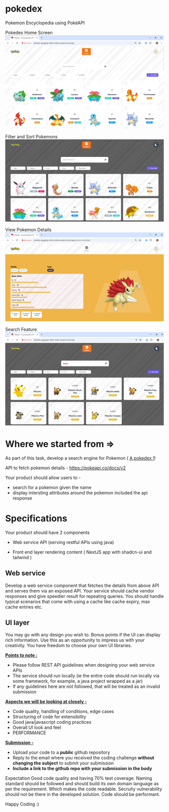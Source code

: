 # pokedex
Pokemon Encyclopedia using PokéAPI

Pokedex Home Screen
![alt text](image.png)

Filter and Sort Pokemons
![alt text](image-1.png)

View Pokemon Details
![alt text](image-2.png)

Search Feature
![alt text](image-3.png)

# Where we started from =>

As part of this task, develop a search engine for Pokemon ( [A pokedex !](https://www.pokemon.com/us/pokedex/))

API to fetch pokemon details - 
https://pokeapi.co/docs/v2

Your product should allow users to -
- search for a pokemon given the name
- display intersting attributes around the pokemon included the api response

# Specifications

Your product should have 2 components

- Web service API (serving restful APIs using java)

- Front end layer rendering content ( NextJS app with shadcn-ui and tailwind )

## Web service

Develop a web service component that fetches the details from above API and serves them via an exposed API. 
Your service should cache vendor responses and give speedier result for repeating queries. 
You should handle typical scenarios that come with using a cache like cache expiry, max cache entries etc.

## UI layer
You may go with any design you wish to. Bonus points if the UI can display rich information. 
Use this as an opportunity to impress us with your creativity. You have freedom to choose your own UI libraries.


<strong><u>Points to note :</u></strong>
- Please follow REST API guidelines when designing your web service APIs
- The service should run locally (ie the entire code should run locally via some framework, for example, a java project wrapped as a jar)
- If any guidelines here are not followed, that will be treated as an invalid submission


<strong><u>Aspects we will be looking at closely -</u></strong>
- Code quality, handling of conditions, edge cases
- Structuring of code for extensibility
- Good java/javascript coding practices
- Overall UI look and feel
- PERFORMANCE

<strong><u>Submission -</u></strong>
- Upload your code to a <strong>public</strong> github repository
- Reply to the email where you received the coding challenge <strong> without changing the subject</strong> to submit your submission
- <strong>Include a link to the github repo with your submission in the body</strong>

Expectation
    Good code quality and having 70% test coverage.
    Naming standard should be followed and should build its own domain language as per the requirement. Which makes the code readable. 
    Secruity vulnerability should not be there in the developed solution.
    Code should be performant.

Happy Coding :)